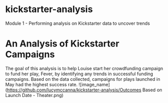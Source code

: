# kickstarter-analysis
Module 1 - Performing analysis on Kickstarter data to uncover trends
# An Analysis of Kickstarter Campaigns
The goal of this analysis is to help Louise start her crowdfunding campaign to fund her play, Fever, by identifying any trends in successful funding campaigns. 
Based on the data collected, campaigns for plays launched in May had the highest success rate. 
![image_name](https://github.com/lucymccanna/kickstarter-analysis/Outcomes Based on Launch Date - Theater.png)
